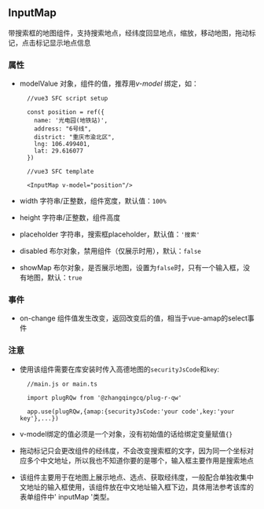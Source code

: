 ## InputMap

带搜索框的地图组件，支持搜索地点，经纬度回显地点，缩放，移动地图，拖动标记，点击标记显示地点信息

### 属性

- modelValue 对象，组件的值，推荐用*v-model* 绑定，如：

  ```
    //vue3 SFC script setup
  
    const position = ref({
      name: '光电园(地铁站)',
      address: "6号线",
      district: "重庆市渝北区",
      lng: 106.499401,
      lat: 29.616077
    })
  
    //vue3 SFC template
  
    <InputMap v-model="position"/>
  ```

- width 字符串/正整数，组件宽度，默认值：`100%`

- height 字符串/正整数，组件高度

- placeholder 字符串，搜索框placeholder，默认值：`'搜索'`

- disabled 布尔对象，禁用组件（仅展示时用），默认：`false`

- showMap 布尔对象，是否展示地图，设置为`false`时，只有一个输入框，没有地图，默认：`true`

### 事件

- on-change 组件值发生改变，返回改变后的值，相当于vue-amap的select事件

### 注意

- 使用该组件需要在库安装时传入高德地图的`securityJsCode`和`key`:

  ```
    //main.js or main.ts

    import plugRQw from '@zhangqingcq/plug-r-qw'

    app.use(plugRQw,{amap:{securityJsCode:'your code',key:'your key'},...})
  ```

- v-model绑定的值必须是一个对象，没有初始值的话给绑定变量赋值`{}`

- 拖动标记只会更改组件的经纬度，不会改变搜索框的文字，因为同一个坐标对应多个中文地址，所以我也不知道你要的是哪个，输入框主要作用是搜索地点

- 该组件主要用于在地图上展示地点、选点、获取经纬度，一般配合单独收集中文地址的输入框使用，该组件放在中文地址输入框下边，具体用法参考该库的表单组件中' inputMap '类型。
